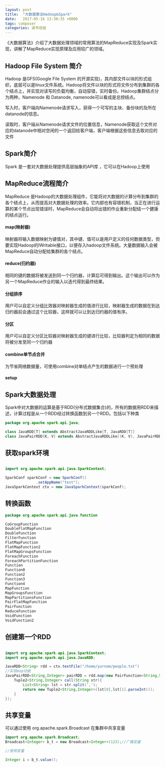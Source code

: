 ```yaml
---
layout: post
title:  "大数据算法Hadoop&Spark"
date:   2017-05-16 13:30:35 +0800
tags: composer
categories: 读书总结
---
```

《大数据算法》介绍了大数据处理领域的常用算法的MapReduce实现及Spark实现，讲解了MapReduce实现原理及应用较广的领域。
<!--break-->

## Hadoop File System 简介

Hadoop 是GFS(Google File System 的开源实现)，其内部文件以块的形式组织，底层可以是linux文件系统。Hadoop将文件以块的形式将文件分布到集群的各个结点上，并实现对读写的负载均衡，自动容错，实时备份。Hadoop集群结点分为两种，Namenode 和 Datanode, namenode可以看成是总控结点。

写入时，客户端向Namenode请求写入，获得一个可写的主块、备份块的及所在datanode的信息。

读取时，客户端从Namenode请求文件的位置信息，Namenode获取这个文件对应的datanode中相对空闲的一个返回给客户端，客户端根据这些信息去取对应的文件

## Spark简介

Spark 是一套对大数据处理提供高层抽象的API库 ，它可以在Hadoop上使用

## MapReduce流程简介

MapReduce 是Hadoop的大数据处理组件，它能将对大数据的计算分布到集群的各个结点上，从而提高对大数据处理的效率。它内部也有容错机制，当正在进行运算的某个节点出现错误时，MapReduce会自动将出错的作业重新分配结一个健康的结点运行。

#### map(映射器)

映射器将输入数据映射为键值对，其中键、值可以是用户定义的任何数据类型，但要实现Hadoop的IWritable接口，以便存入hadoop文件系统。大量数据输入会被MapReduce自动分配给集群的各个结点。

#### reduce(归约器)

相同的键的数据将被发送到同一个归约器，计算后可得到输出。这个输出可以作为另一个MapReduce作业的输入以迭代得到最终结果。

#### 分组排序

用户可以自定义分组比效器对映射器生成的值进行比较，映射器生成的数据在到达归约器前会通过这个比较器，这样就可以让到达归约器的值有序。

#### 分区

用户可以自定义分区比较器对映射器生成的键进行比较，比较器判定为相同的数据将被分发至同一个归约器

#### combine单节点合并

为节省网络数据量，可使用combine对单结点产生的数据进行一个预处理


#### setup

## Spark大数据处理

Spark中对大数据的运算是基于RDD(分布式数据集合)的，所有的数据用RDD来描述，计算过程是从一个RDD经过转换函数到另一个RDD。包括以下种类

~~~java
package org.apache.spark.api.java;

class JavaRDD[T] extends AbstractJavaRDDLike[T, JavaRDD[T]]
class JavaPairRDD[K, V] extends AbstractJavaRDDLike[(K, V), JavaPairRDD[K, V]]

~~~

## 获取spark环境

~~~java

import org.apache.spark.api.java.SparkContext;	

SparkConf sparkConf = new SparkConf()
              .setAppName("test");
JavaSparkContext ctx = new JavaSparkContext(sparkConf);

~~~

## 转换函数

~~~java
package org.apache.spark.api.java.function

CoGroupFunction
DoubleFlatMapFunction
DoubleFunction
FilterFunction
FlatMapFunction
FlatMapFunction2
FlatMapGroupsFunction
ForeachFunction
ForeachPartitionFunction
Function
Function0
Function2
Function3
Function4
MapFunction
MapGroupsFunction
MapPartitionsFunction
PairFlatMapFunction
PairFunction
ReduceFunction
VoidFunction
VoidFunction2

~~~


## 创建第一个RDD

~~~java

import org.apache.spark.api.java.SparkContext;	
import org.apache.spark.api.java.JavaRDD;

JavaRDD<String> rdd = ctx.textFile("/home/yurnom/people.txt")
//实现map功能
JavaPairRDD<String,Integer> pairRDD = rdd.map(new PairFunction<String,String,Integer>{
	Tuple2<String,Integer> call(String str){
		List<String> lst = str.split(',');
		return new Tuple2<String,Integer>(lst[0],lst[1].parseInt());
	}		
});

~~~


## 共享变量

可以通过使用 org.apache.spark.Broadcast 在集群中共享变量

~~~java
import org.apache.spark.Broadcast;
Broadcast<Integer> b_t = new Broadcast<Integer>(123);//广播变量

//使用变量

Integer i = b_t.value();
~~~


